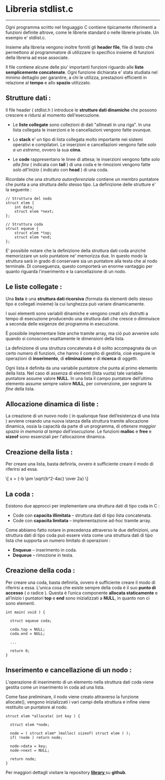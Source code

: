 Libreria stdlist.c
===================

----------

Ogni programma scritto nel linguaggio C contiene tipicamente
riferimenti a funzioni definite altrove, come le librerie standard
o nelle librerie private. Un esempio e' stdlist.c.

Insieme alla libreria vengono inoltre forniti gli **header
file**, file di testo che permettono al programmatore di utilizzare
lo specifico insieme di funzioni della libreria ad esse associate.

Il file contiene alcune delle piu' importanti funzioni riguardo
alle **liste semplicemente concatenate**. Ogni funzione dichiarata e'
stata studiata nel minimo dettaglio per garantire, a chi le utilizza,
prestazioni efficienti in relazione al **tempo** e allo **spazio** utilizzato.


Strutture dati :
----------

Il file header ( stdlist.h ) introduce le **strutture dati dinamiche** che
possono crescere e ridursi al momento dell'esecuzione.

- Le **liste collegate** sono collezioni di dati "allineati in una riga".
  In una lista collegata le inserzioni e le cancellazioni vengono fatte
  ovunque.

- Lo **stack** e' un tipo di lista collegata molto importante nei sistemi
  operativi e compilatori. Le inserzioni e cancellazioni vengono fatte
 _solo a un estremo_, ovvero la sua **cima**.

- Le **code** rappresentano le linee di attesa; le inserzioni vengono fatte
  _solo alla fine_ ( indicata con **tail** ) di una coda e le rimozioni
  vengono fatte _solo all'inizio_ ( indicato con **head** ) di una coda.

Ricordate che una _struttura autoreferenziale_ contiene un membro puntatore
che punta a una struttura dello stesso tipo. La definizione delle strutture
e' la seguente :

```
// Struttura del nodo
struct elem {
    int data;
    struct elem *next;
};

// Struttura coda
struct equeue {
    struct elem *top;
    struct elem *end;
};
```

E' possibile notare che la definizione della struttura dati coda anziché
memorizzare un solo puntatore ne' memorizza due.
In questo modo la struttura sarà in grado di conservare sia
un puntatore alla testa che al nodo terminale.
Di conseguenza, questo comporterà un enorme vantaggio per quanto riguarda
l'inserimento e la cancellazione di un nodo.

Le liste collegate :
----------

Una **lista** è una **struttura dati ricorsiva**
(formata da elementi dello stesso tipo e collegati insieme) la
cui lunghezza può variare dinamicamente.

I suoi elementi sono variabili dinamiche e vengono creati e/o
distrutti a tempo di esecuzione producendo una struttura
dati che cresce o diminuisce a seconda delle esigenze del
programma in esecuzione.

È possibile implementare liste anche tramite array, ma ciò
può avvenire solo quando si conoscono esattamente le
dimensioni della lista.

La definizione di una struttura concatenata è di solito accompagnata da
un certo numero di funzioni, che hanno il compito di gestirla, cioè
eseguire le operazioni di **inserimento**, di **eliminazione** e di **ricerca** di
oggetti.

Ogni lista è definita da una variabile puntatore
che punta al primo elemento della lista.
Nel caso di assenza di elementi (lista vuota) tale
variabile puntatore assume valore **NULL**.
In una lista il campo puntatore dell’ultimo elemento
assume sempre valore **NULL**, per convenzione, per
segnare la _fine_ della lista.

Allocazione dinamica di liste :
----------

La creazione di un nuovo nodo ( in qualunque fase dell’esistenza
di una lista ) avviene creando una nuova istanza della struttura
tramite allocazione dinamica, ossia la capacità da parte di un
programma, di _ottenere maggior spazio in memoria al tempo
dell'esecuzione_.
Le funzioni **malloc** e **free** e **sizeof** sono essenziali
per l'allocazione dinamica.

Creazione della lista :
----------

Per creare una lista, basta definirla, ovvero è sufficiente
creare il modo di riferirsi ad essa.



\\[ x = {-b \pm \sqrt{b^2-4ac} \over 2a} \\]



La coda :
----------

Esistono due approcci per implementare una struttura dati di tipo coda in C :

- Code con **capacita illimitata** – struttura dati di tipo lista concatenata.
- Code con **capacita limitata** – implementazione ad-hoc tramite array.

Come abbiamo fatto notare in precedenza attraverso le due definizioni, una
struttura dati di tipo coda può essere vista come una struttura dati di tipo
lista che supporta un numero limitato di operazioni :

- **Enqueue** – inserimento in coda.
- **Dequeue** – rimozione in testa.

Creazione della coda :
----------

Per creare una coda, basta definirla, ovvero è sufficiente
creare il modo di riferirsi a essa.
L’unica cosa che esiste sempre della coda è il suo **punto di
accesso** ( o radice ).
Questa è l’unica componente **allocata staticamente** e
all’inizio i puntatori **top** e **end** sono inizializzati a **NULL**, in
quanto non ci sono elementi.

```
int main( void ) {

  struct equeue coda;

  coda.top = NULL;
  coda.end = NULL;

  ...

  return 0;
}
```

Inserimento e cancellazione di un nodo :
----------

L'operazione di inserimento di un elemento nella struttura dati
coda viene gestita come un inserimento in coda ad una lista.

Come fase preliminare, il nodo viene creato attraverso la funzione
allocate(), vengono inizializzati i vari campi della struttura e infine
viene restituito un puntatore al nodo.

```
struct elem *allocate( int key ) {

  struct elem *node;

  node = ( struct elem* )malloc( sizeof( struct elem ) );
  if( !node ) return node;

  node->data = key;
  node->next = NULL;

  return node;
}
```


Per maggiori dettagli visitare la repository **[ library ]( https://github.com/GiandomenicoIameo/library )** su **github**.
